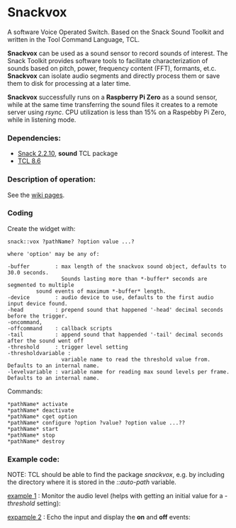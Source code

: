 # Snackvox

A software Voice Operated Switch.
Based on the Snack Sound Toolkit and written in the Tool Command Language, TCL.

**Snackvox** can be used as a sound sensor to record sounds of interest. The Snack Toolkit provides software tools to facilitate characterization of sounds based on pitch, power, frequency content (FFT), formants, et.c. **Snackvox** can isolate audio segments and directly process them or save them to disk for processing at a later time.

**Snackvox** successfully runs on a **Raspberry Pi Zero** as a sound sensor, while at the same time transferring the sound files it creates to a remote server using *rsync*. CPU utilization is less than 15% on a Raspebby Pi Zero, while in listening mode.

### Dependencies:
- <a href='https://www.speech.kth.se/snack/index.html'>Snack 2.2.10</a>, **sound** TCL package
- [TCL 8.6](https://www.tcl.tk/software/tcltk/8.6.html)

### Description of operation:
See the [wiki pages](https://github.com/dzach/snackvox/wiki/Principle-of-operation).
### Coding ###
Create the widget with:

```
snack::vox ?pathName? ?option value ...? 

where 'option' may be any of:

-buffer        : max length of the snackvox sound object, defaults to 30.0 seconds. 
                 Sounds lasting more than *-buffer* seconds are segmented to multiple 
		 sound events of maximum *-buffer* length.
-device        : audio device to use, defaults to the first audio input device found.
-head          : prepend sound that happened '-head' decimal seconds before the trigger.
-oncommand, 
-offcommand    : callback scripts
-tail          : append sound that happended '-tail' decimal seconds after the sound went off
-threshold     : trigger level setting
-thresholdvariable :
                 variable name to read the threshold value from. Defaults to an internal name.
-levelvariable : variable name for reading max sound levels per frame. Defaults to an internal name.

```

Commands:
```
*pathName* activate
*pathName* deactivate
*pathName* cget option
*pathName* configure ?option ?value? ?option value ...??
*pathName* start
*pathName* stop
*pathName* destroy
```

### Example code: ###

NOTE: TCL should be able to find the package *snackvox*, e.g. by including the directory where it is stored in the *::auto-path* variable.

[example 1](https://github.com/dzach/snackvox/blob/master/examples/example1.tcl) : Monitor the audio level (helps with getting an initial value for a *-threshold* setting):

[expample 2](https://github.com/dzach/snackvox/blob/master/examples/example1.tcl) : Echo the input and display the **on** and **off** events:
